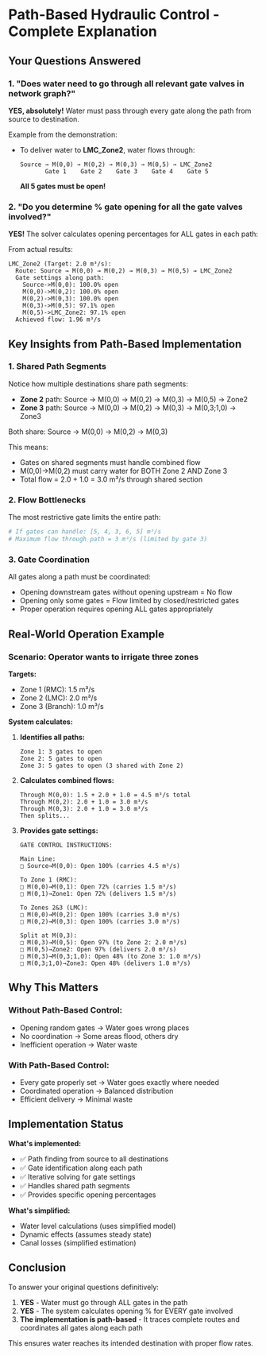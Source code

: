 # Path-Based Hydraulic Control - Complete Explanation

## Your Questions Answered

### 1. "Does water need to go through all relevant gate valves in network graph?"

**YES, absolutely!** Water must pass through every gate along the path from source to destination.

Example from the demonstration:
- To deliver water to **LMC_Zone2**, water flows through:
  ```
  Source → M(0,0) → M(0,2) → M(0,3) → M(0,5) → LMC_Zone2
         Gate 1    Gate 2    Gate 3    Gate 4    Gate 5
  ```
  **All 5 gates must be open!**

### 2. "Do you determine % gate opening for all the gate valves involved?"

**YES!** The solver calculates opening percentages for ALL gates in each path:

From actual results:
```
LMC_Zone2 (Target: 2.0 m³/s):
  Route: Source → M(0,0) → M(0,2) → M(0,3) → M(0,5) → LMC_Zone2
  Gate settings along path:
    Source->M(0,0): 100.0% open
    M(0,0)->M(0,2): 100.0% open
    M(0,2)->M(0,3): 100.0% open
    M(0,3)->M(0,5): 97.1% open
    M(0,5)->LMC_Zone2: 97.1% open
  Achieved flow: 1.96 m³/s
```

## Key Insights from Path-Based Implementation

### 1. Shared Path Segments

Notice how multiple destinations share path segments:
- **Zone 2** path: Source → M(0,0) → M(0,2) → M(0,3) → M(0,5) → Zone2
- **Zone 3** path: Source → M(0,0) → M(0,2) → M(0,3) → M(0,3;1,0) → Zone3

Both share: Source → M(0,0) → M(0,2) → M(0,3)

This means:
- Gates on shared segments must handle combined flow
- M(0,0)→M(0,2) must carry water for BOTH Zone 2 AND Zone 3
- Total flow = 2.0 + 1.0 = 3.0 m³/s through shared section

### 2. Flow Bottlenecks

The most restrictive gate limits the entire path:
```python
# If gates can handle: [5, 4, 3, 6, 5] m³/s
# Maximum flow through path = 3 m³/s (limited by gate 3)
```

### 3. Gate Coordination

All gates along a path must be coordinated:
- Opening downstream gates without opening upstream = No flow
- Opening only some gates = Flow limited by closed/restricted gates
- Proper operation requires opening ALL gates appropriately

## Real-World Operation Example

### Scenario: Operator wants to irrigate three zones

**Targets:**
- Zone 1 (RMC): 1.5 m³/s
- Zone 2 (LMC): 2.0 m³/s  
- Zone 3 (Branch): 1.0 m³/s

**System calculates:**

1. **Identifies all paths:**
   ```
   Zone 1: 3 gates to open
   Zone 2: 5 gates to open
   Zone 3: 5 gates to open (3 shared with Zone 2)
   ```

2. **Calculates combined flows:**
   ```
   Through M(0,0): 1.5 + 2.0 + 1.0 = 4.5 m³/s total
   Through M(0,2): 2.0 + 1.0 = 3.0 m³/s
   Through M(0,3): 2.0 + 1.0 = 3.0 m³/s
   Then splits...
   ```

3. **Provides gate settings:**
   ```
   GATE CONTROL INSTRUCTIONS:
   
   Main Line:
   □ Source→M(0,0): Open 100% (carries 4.5 m³/s)
   
   To Zone 1 (RMC):
   □ M(0,0)→M(0,1): Open 72% (carries 1.5 m³/s)
   □ M(0,1)→Zone1: Open 72% (delivers 1.5 m³/s)
   
   To Zones 2&3 (LMC):
   □ M(0,0)→M(0,2): Open 100% (carries 3.0 m³/s)
   □ M(0,2)→M(0,3): Open 100% (carries 3.0 m³/s)
   
   Split at M(0,3):
   □ M(0,3)→M(0,5): Open 97% (to Zone 2: 2.0 m³/s)
   □ M(0,5)→Zone2: Open 97% (delivers 2.0 m³/s)
   □ M(0,3)→M(0,3;1,0): Open 48% (to Zone 3: 1.0 m³/s)
   □ M(0,3;1,0)→Zone3: Open 48% (delivers 1.0 m³/s)
   ```

## Why This Matters

### Without Path-Based Control:
- Opening random gates → Water goes wrong places
- No coordination → Some areas flood, others dry
- Inefficient operation → Water waste

### With Path-Based Control:
- Every gate properly set → Water goes exactly where needed
- Coordinated operation → Balanced distribution
- Efficient delivery → Minimal waste

## Implementation Status

**What's implemented:**
- ✅ Path finding from source to all destinations
- ✅ Gate identification along each path
- ✅ Iterative solving for gate settings
- ✅ Handles shared path segments
- ✅ Provides specific opening percentages

**What's simplified:**
- Water level calculations (uses simplified model)
- Dynamic effects (assumes steady state)
- Canal losses (simplified estimation)

## Conclusion

To answer your original questions definitively:

1. **YES** - Water must go through ALL gates in the path
2. **YES** - The system calculates opening % for EVERY gate involved
3. **The implementation is path-based** - It traces complete routes and coordinates all gates along each path

This ensures water reaches its intended destination with proper flow rates.